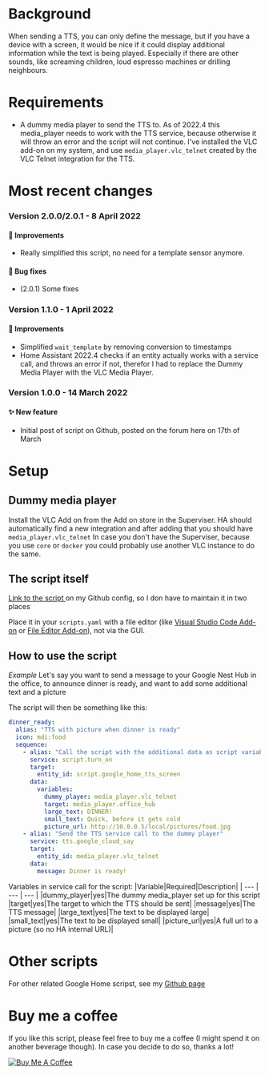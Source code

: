 # Background
When sending a TTS, you can only define the message, but if you have a device with a screen, it would be nice if it could display additional information while the text is being played. Especially if there are other sounds, like screaming children, loud espresso machines or drilling neighbours.

# Requirements
* A dummy media player to send the TTS to. As of 2022.4 this media_player needs to work with the TTS service, because otherwise it will throw an error and the script will not continue. I've installed the VLC add-on on my system, and use `media_player.vlc_telnet` created by the VLC Telnet integration for the TTS.


# Most recent changes
### Version 2.0.0/2.0.1 - 8 April 2022
#### :star2: Improvements
* Really simplified this script, no need for a template sensor anymore.
#### :bug: Bug fixes
* (2.0.1) Some fixes

### Version 1.1.0 - 1 April 2022
#### :star2: Improvements
* Simplified `wait_template` by removing conversion to timestamps
* Home Assistant 2022.4 checks if an entity actually works with a service call, and throws an error if not, therefor I had to replace the Dummy Media Player with the VLC Media Player.

### Version 1.0.0 - 14 March 2022
#### ✨ New feature
* Initial post of script on Github, posted on the forum here on 17th of March

# Setup
## Dummy media player
Install the VLC Add on from the Add on store in the Superviser. HA should automatically find a new integration and after adding that you should have `media_player.vlc_telnet`
In case you don't have the Superviser, because you use `core` or `docker` you could probably use another VLC instance to do the same.

## The script itself
[Link to the script ](https://github.com/TheFes/HA-configuration/blob/main/include/script/00_general/google_cast/google_home_tts.yaml) on my Github config, so I don have to maintain it in two places

Place it in your `scripts.yaml` with a file editor (like [Visual Studio Code Add-on](https://my.home-assistant.io/redirect/supervisor_addon/?addon=a0d7b954_vscode) or [File Editor Add-on](https://my.home-assistant.io/redirect/supervisor_addon/?addon=core_configurator)), not via the GUI. 

## How to use the script
*Example*
Let's say you want to send a message to your Google Nest Hub in the office, to announce dinner is ready, and want to add some additional text and a picture

The script will then be something like this:
```yaml
dinner_ready:
  alias: "TTS with picture when dinner is ready"
  icon: mdi:food
  sequence:
    - alias: "Call the script with the additional data as script variables"
      service: script.turn_on
      target:
        entity_id: script.google_home_tts_screen
      data:
        variables:
          dummy_player: media_player.vlc_telnet 
          target: media_player.office_hub 
          large_text: DINNER!
          small_text: Quick, before it gets cold
          picture_url: http://10.0.0.5/local/pictures/food.jpg
    - alias: "Send the TTS service call to the dummy player"
      service: tts.google_cloud_say
      target: 
        entity_id: media_player.vlc_telnet
      data:
        message: Dinner is ready!
```
Variables in service call for the script:
|Variable|Required|Description|
| --- | --- | --- |
|dummy_player|yes|The dummy media_player set up for this script
|target|yes|The target to which the TTS should be sent|
|message|yes|The TTS message|
|large_text|yes|The text to be displayed large|
|small_text|yes|The text to be displayed small|
|picture_url|yes|A full url to a picture (so no HA internal URL)|

# Other scripts
For other related Google Home scripst, see my [Github page](https://github.com/TheFes/HA-configuration/tree/main/include/script/00_general/google_cast)

# Buy me a coffee
If you like this script, please feel free to buy me a coffee (I might spend it on another beverage though).
In case you decide to do so, thanks a lot!

<a href="https://www.buymeacoffee.com/thefes" target="_blank">![Buy Me A Coffee](upload://zyyhWlE190RjgJNhRPCoBuUDhKa.png)</a>
